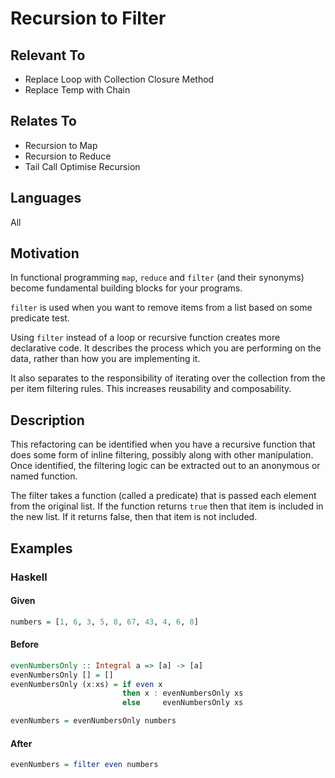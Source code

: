 # Recursion to Filter

## Relevant To


* Replace Loop with Collection Closure Method
* Replace Temp with Chain

## Relates To

* Recursion to Map
* Recursion to Reduce
* Tail Call Optimise Recursion

## Languages

All

## Motivation

In functional programming `map`, `reduce` and `filter` (and their synonyms)
become fundamental building blocks for your programs.

`filter` is used when you want to remove items from a list based on some
predicate test.

Using `filter` instead of a loop or recursive function creates more declarative
code. It describes the process which you are performing on the data, rather
than how you are implementing it.

It also separates to the responsibility of iterating over the collection from
the per item filtering rules. This increases reusability and composability.

## Description

This refactoring can be identified when you have a recursive function that does
some form of inline filtering, possibly along with other manipulation. Once
identified, the filtering logic can be extracted out to an anonymous or named
function.

The filter takes a function (called a predicate) that is passed each element
from the original list. If the function returns `true` then that item is
included in the new list. If it returns false, then that item is not included.


## Examples

### Haskell

#### Given

```haskell
numbers = [1, 6, 3, 5, 8, 67, 43, 4, 6, 8]
```

#### Before

```haskell
evenNumbersOnly :: Integral a => [a] -> [a]
evenNumbersOnly [] = []
evenNumbersOnly (x:xs) = if even x
                         then x : evenNumbersOnly xs
                         else     evenNumbersOnly xs

evenNumbers = evenNumbersOnly numbers
```

#### After

```haskell
evenNumbers = filter even numbers
```

